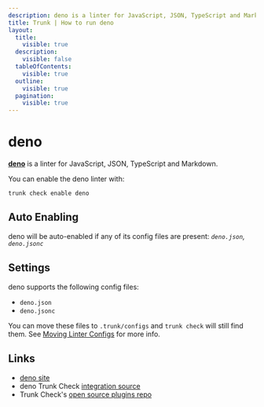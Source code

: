```yaml
---
description: deno is a linter for JavaScript, JSON, TypeScript and Markdown
title: Trunk | How to run deno
layout:
  title:
    visible: true
  description:
    visible: false
  tableOfContents:
    visible: true
  outline:
    visible: true
  pagination:
    visible: true
---
```


# deno

[**deno**](https://deno.land/manual) is a linter for JavaScript, JSON, TypeScript and Markdown.

You can enable the deno linter with:

```shell
trunk check enable deno
```

## Auto Enabling

deno will be auto-enabled if any of its config files are present: *`deno.json`, `deno.jsonc`*

## Settings

deno supports the following config files:
* `deno.json`
* `deno.jsonc`

 You can move these files to `.trunk/configs` and `trunk check` will still find them. See [Moving Linter Configs](..#moving-linter-configs) for more info.



## Links

- [deno site](https://deno.land/manual)
- deno Trunk Check [integration source](https://github.com/trunk-io/plugins/tree/main/linters/deno)
- Trunk Check's [open source plugins repo](https://github.com/trunk-io/plugins/tree/main)
